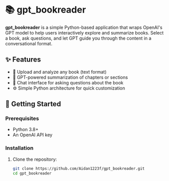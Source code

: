 # 📚 gpt_bookreader

**gpt_bookreader** is a simple Python-based application that wraps OpenAI's GPT model to help users interactively explore and summarize books. Select a book, ask questions, and let GPT guide you through the content in a conversational format.

## ✨ Features

- 📖 Upload and analyze any book (text format)
- 🧠 GPT-powered summarization of chapters or sections
- 💬 Chat interface for asking questions about the book
- ⚙️ Simple Python architecture for quick customization

## 🚀 Getting Started

### Prerequisites

- Python 3.8+
- An OpenAI API key

### Installation

1. Clone the repository:
   ```bash
   git clone https://github.com/Aidan1223f/gpt_bookreader.git
   cd gpt_bookreader
   
